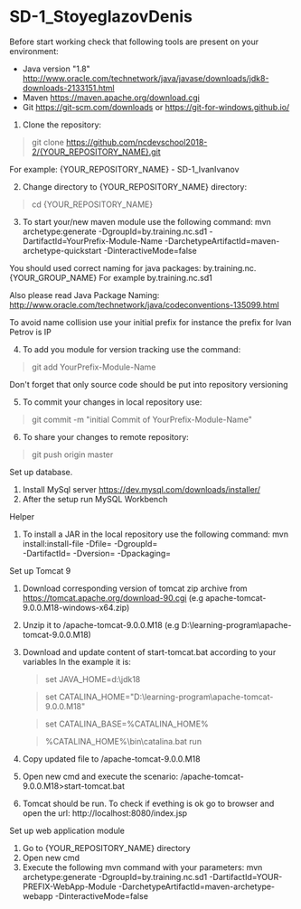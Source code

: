# SD-1_StoyeglazovDenis

Before start working check that following tools are present on your environment:
- Java version "1.8" http://www.oracle.com/technetwork/java/javase/downloads/jdk8-downloads-2133151.html
- Maven https://maven.apache.org/download.cgi
- Git https://git-scm.com/downloads or https://git-for-windows.github.io/

1. Clone the repository:
 >git clone https://github.com/ncdevschool2018-2/{YOUR_REPOSITORY_NAME}.git

 For example: {YOUR_REPOSITORY_NAME} - SD-1_IvanIvanov

2. Change directory to {YOUR_REPOSITORY_NAME} directory:
 >cd {YOUR_REPOSITORY_NAME}

3. To start your/new maven module use the following command:
mvn archetype:generate -DgroupId=by.training.nc.sd1 -DartifactId=YourPrefix-Module-Name -DarchetypeArtifactId=maven-archetype-quickstart -DinteractiveMode=false

You should used correct naming for java packages: by.training.nc.{YOUR_GROUP_NAME}
For example by.training.nc.sd1

Also please read Java Package Naming:
http://www.oracle.com/technetwork/java/codeconventions-135099.html

To avoid name collision use your initial prefix for instance the prefix for Ivan Petrov is IP

4. To add you module for version tracking use the command:
  >git add YourPrefix-Module-Name

  Don't forget that only source code should be put into repository versioning

5. To commit your changes in local repository use:
  >git commit -m "initial Commit of YourPrefix-Module-Name"

6. To share your changes to remote repository:
  >git push origin master


Set up database.

1. Install MySql server https://dev.mysql.com/downloads/installer/
2. After the setup run MySQL Workbench

Helper

1. To install a JAR in the local repository use the following command:
  mvn install:install-file -Dfile=<path-to-file> -DgroupId=<group-id> \
       -DartifactId=<artifact-id> -Dversion=<version> -Dpackaging=<packaging>

Set up Tomcat 9

1. Download corresponding version of tomcat zip archive from https://tomcat.apache.org/download-90.cgi (e.g apache-tomcat-9.0.0.M18-windows-x64.zip)
2. Unzip it to <your path>/apache-tomcat-9.0.0.M18 (e.g D:\learning-program\apache-tomcat-9.0.0.M18)
3. Download and update content of start-tomcat.bat according to your variables
   In the example it is:
     >set JAVA_HOME=d:\jdk18

     >set CATALINA_HOME="D:\learning-program\apache-tomcat-9.0.0.M18"

     >set CATALINA_BASE=%CATALINA_HOME%

     >%CATALINA_HOME%\bin\catalina.bat run

4. Copy updated file to <your path>/apache-tomcat-9.0.0.M18
5. Open new cmd and execute the scenario: <your path>/apache-tomcat-9.0.0.M18>start-tomcat.bat
6. Tomcat should be run. To check if evething is ok go to browser and open the url:
    http://localhost:8080/index.jsp

Set up web application module

1. Go to {YOUR_REPOSITORY_NAME} directory
2. Open new cmd
3. Execute the following mvn command with your parameters:
  mvn archetype:generate -DgroupId=by.training.nc.sd1
         -DartifactId=YOUR-PREFIX-WebApp-Module
         -DarchetypeArtifactId=maven-archetype-webapp
         -DinteractiveMode=false


